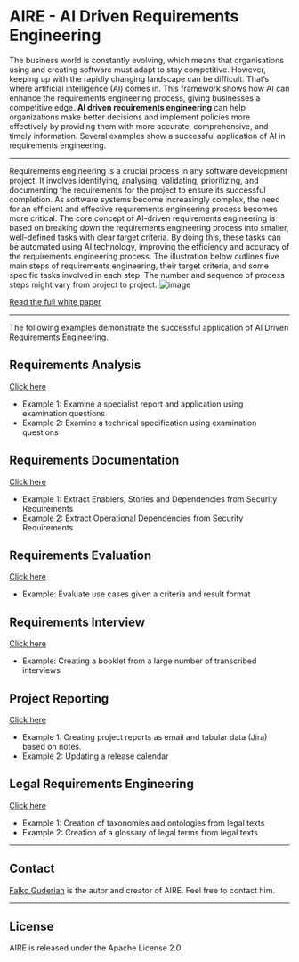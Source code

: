 # AIRE - AI Driven Requirements Engineering

The business world is constantly evolving, which means that organisations using and creating software must adapt to stay competitive. However, keeping up with the rapidly changing landscape can be difficult. That’s where artificial intelligence (AI) comes in. This framework shows how AI can enhance the requirements engineering process, giving businesses a competitive edge. **AI driven requirements engineering** can help organizations make better decisions and implement policies more effectively by providing them with more accurate, comprehensive, and timely information. Several examples show a successful application of AI in requirements engineering.

---
Requirements engineering is a crucial process in any software development project. It involves identifying, analysing, validating, prioritizing, and documenting the requirements for the project to ensure its successful completion. As software systems become increasingly complex, the need for an efficient and effective requirements engineering process becomes more critical. The core concept of AI-driven requirements engineering is based on breaking down the requirements engineering process into smaller, well-defined tasks with clear target criteria. By doing this, these tasks can be automated using AI technology, improving the efficiency and accuracy of the requirements engineering process. The illustration below outlines five main steps of requirements engineering, their target criteria, and some specific tasks involved in each step. The number and sequence of process steps might vary from project to project.
![image](https://github.com/FalkoGuderian/AIRE_Framework/assets/10437268/b510b99f-843b-474a-ade8-e3165d68394d)

[Read the full white paper](./whitepaper.md)

---
The following examples demonstrate the successful application of AI Driven Requirements Engineering.

## Requirements Analysis
[Click here](./analysis/README.md)
- Example 1: Examine a specialist report and application using examination questions
- Example 2: Examine a technical specification using examination questions

## Requirements Documentation
[Click here](./documentation/README.md)
- Example 1: Extract Enablers, Stories and Dependencies from Security Requirements
- Example 2: Extract Operational Dependencies from Security Requirements

## Requirements Evaluation
[Click here](./evaluation/README.md)
- Example: Evaluate use cases given a criteria and result format

## Requirements Interview
[Click here](./interview/README.md)
- Example: Creating a booklet from a large number of transcribed interviews

## Project Reporting
[Click here](./report/README.md)
- Example 1: Creating project reports as email and tabular data (Jira) based on notes.
- Example 2: Updating a release calendar

## Legal Requirements Engineering
[Click here](./legal_engineering/README.md)
- Example 1: Creation of taxonomies and ontologies from legal texts
- Example 2: Creation of a glossary of legal terms from legal texts

---
## Contact
[Falko Guderian](https://github.com/FalkoGuderian/CV) is the autor and creator of AIRE. Feel free to contact him.

---

## License
AIRE is released under the Apache License 2.0.
